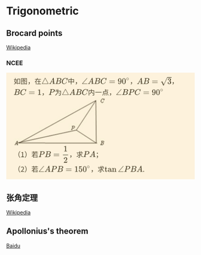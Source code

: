 # Trigonometric

## Brocard points

[Wikipedia](http://web.archive.org/web/20210313015312/https://en.wikipedia.org/wiki/Brocard_points)

### NCEE

![](Trigonometric/NCEE-1.jpg)

## 张角定理

[Wikipedia](http://web.archive.org/web/20210313021543/https://zh.wikipedia.org/wiki/%E5%BC%A0%E8%A7%92%E5%AE%9A%E7%90%86)

## Apollonius's theorem

[Baidu](http://web.archive.org/web/20210313024552/https://baike.baidu.com/item/%E4%B8%AD%E7%BA%BF%E5%AE%9A%E7%90%86)
